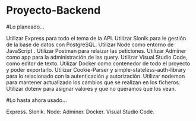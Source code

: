 # Proyecto-Backend

#Lo planeado...

Utilizar Express para todo el tema de la API.
Utilizar Slonik para le gestión de la base de datos con PostgreSQL.
Utilizar Node como entorno de JavaScript .
Utilizar Postman para relaizar las peticiones.
Utilizar Adminer como app para la administración de las query.
Utilizar Visual Studio Code, como editor de texto.
Utilizar Docker como contenedor de todo el proyecto y poder exportarlo.
Utilizar Cookie-Parser y simple-stateless-auth-library para lo relacionado con la autenticación y autorización.
Utilizar nodemon para mantener actualizado los cambios que se realizan en los ficheros.
Utilizar dotenv para asignar valores y que no queramos que los vean.

#Lo hasta ahora usado...

Express.
Slonik.
Node:
Adminer.
Docker.
Visual Studio Code.


